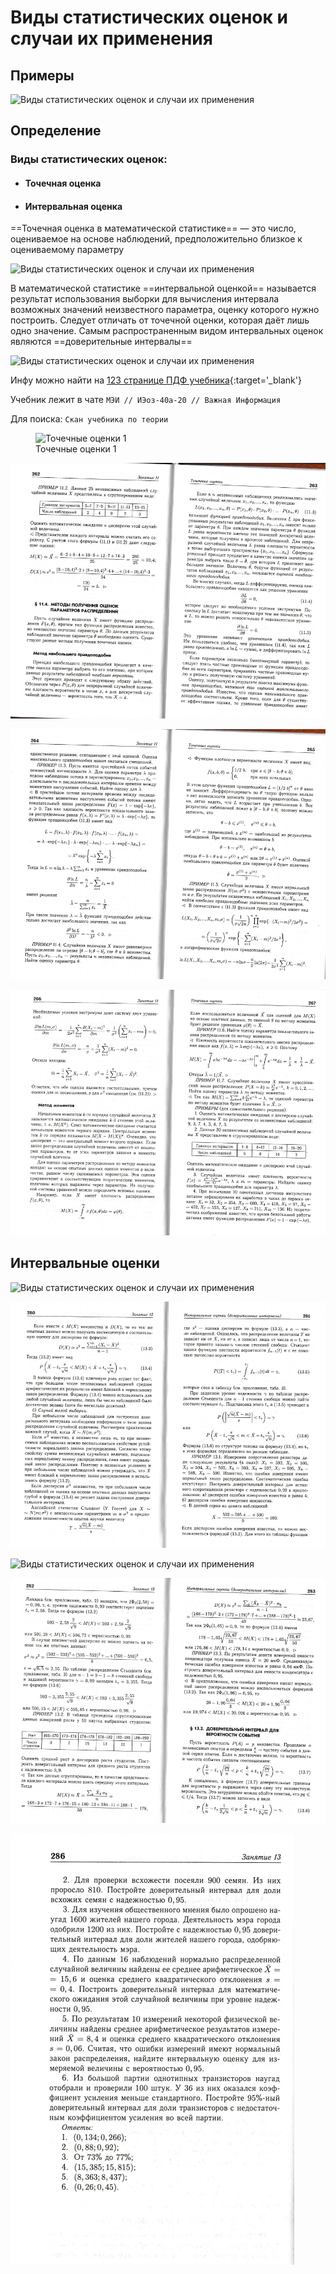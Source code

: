 # Виды статистических оценок и случаи их применения

## Примеры

![Виды статистических оценок и случаи их применения](media/24_01.png)

## Определение

### Виды статистических оценок:

- #### Точечная оценка
- #### Интервальная оценка

==Точечная оценка в математической статистике== — это число, оцениваемое на основе наблюдений, предположительно близкое
к оцениваемому параметру

![Виды статистических оценок и случаи их применения](media/24_02.png)

В математической статистике ==интервальной оценкой== называется результат использования выборки для вычисления интервала
возможных значений неизвестного параметра, оценку которого нужно построить. Следует отличать от точечной оценки, которая
даёт лишь одно значение. Самым распространенным видом интервальных оценок являются ==доверительные интервалы==

![Виды статистических оценок и случаи их применения](media/24_03.png)

Инфу можно найти на [123 странице ПДФ учебника](/probability/files/scan__petrushko__teor__ver.pdf){:target='_blank'}

Учебник лежит в чате `МЭИ // ИЭоз-40а-20 // Важная Информация`

Для поиска: `Скан учебника по теории`

<figure>
  <img src="../media/24_04.png" alt="Точечные оценки 1"/>
  <figcaption>Точечные оценки 1</figcaption>
</figure>

![Виды статистических оценок и случаи их применения](media/24_05.png)

![Виды статистических оценок и случаи их применения](media/24_06.png)

![Виды статистических оценок и случаи их применения](media/24_07.png)

## Интервальные оценки

![Виды статистических оценок и случаи их применения](media/24_08.png)

![Виды статистических оценок и случаи их применения](media/24_09.png)

![Виды статистических оценок и случаи их применения](media/24_10.png)

![Виды статистических оценок и случаи их применения](media/24_11.png)

![Виды статистических оценок и случаи их применения](media/24_12.png)
